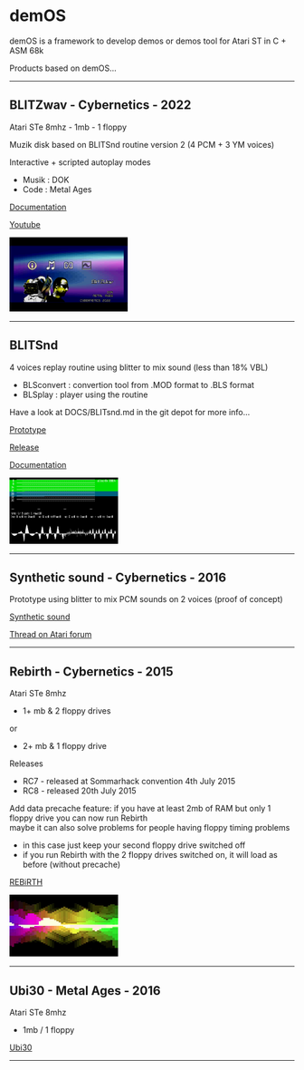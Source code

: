 # demOS
demOS is a framework to develop demos or demos tool for Atari ST in C + ASM 68k

Products based on demOS...

----------------------------------------

## BLITZwav - Cybernetics - 2022

Atari STe 8mhz - 1mb - 1 floppy

Muzik disk based on BLITSnd routine version 2 (4 PCM + 3 YM voices)

Interactive + scripted autoplay modes

- Musik : DOK
- Code : Metal Ages

[Documentation](./DOCS/BLITZWAV/README.MD) 

[Youtube](https://youtu.be/jTW-htWG84A)

![](./DOCS/README_2.PNG)

----------------------------------------

## BLITSnd

4 voices replay routine using blitter to mix sound (less than 18% VBL)

* BLSconvert : convertion tool from .MOD format to .BLS format
* BLSplay : player using the routine

Have a look at DOCS/BLITsnd.md in the git depot for more info...

[Prototype](https://youtu.be/Xc0zv4YFitI)

[Release](https://youtu.be/ehSvjL8RLo4)

[Documentation](./DOCS/BLITSnd/README.md)

![](./DOCS/README_B.PNG) 

----------------------------------------

## Synthetic sound - Cybernetics - 2016

Prototype using blitter to mix PCM sounds on 2 voices (proof of concept)
	
[Synthetic sound](http://cyber.savina.net/sound/sound.htm)

[Thread on Atari forum](http://www.atari-forum.com/viewtopic.php?f=16&t=29097)

----------------------------------------

## Rebirth - Cybernetics - 2015

Atari STe 8mhz

* 1+ mb & 2 floppy drives

or

* 2+ mb & 1 floppy drive

Releases

* RC7 - released at Sommarhack convention 4th July 2015
* RC8 - released 20th July 2015

Add data precache feature: if you have at least 2mb of RAM but only 1 floppy drive you can now run Rebirth	
maybe it can also solve problems for people having floppy timing problems

* in this case just keep your second floppy drive switched off
* if you run Rebirth with the 2 floppy drives switched on, it will load as before (without precache)

[REBiRTH](https://youtu.be/iNbVcFThTxY)

![](./DOCS/README_V.PNG)
 
----------------------------------------

## Ubi30 - Metal Ages - 2016

Atari STe 8mhz

* 1mb / 1 floppy

[Ubi30](https://youtu.be/Gbq4wI9HsEw)

----------------------------------------
